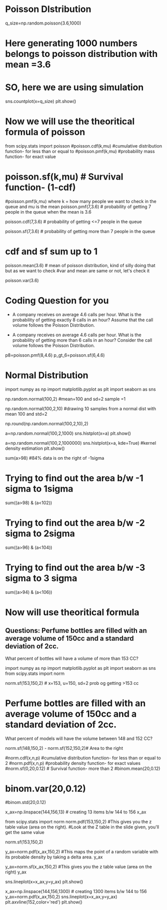 # Poisson DIstribution

q_size=np.random.poisson(3.6,1000)
# Here generating 1000 numbers belongs to poisson distribution with mean =3.6

# SO, here we are using simulation

sns.countplot(x=q_size)
plt.show()

# Now we will use the theoritical formula of poisson

from scipy.stats import poisson
#poisson.cdf(k,mu) #cumulative distribution function- for less than or equal to
#poisson.pmf(k,mu) #probability mass function- for exact value
# poisson.sf(k,mu) # Survival function- (1-cdf)
 

#poisson.pmf(k,mu) where k = how many people we want to check in the queue and mu is the mean 
poisson.pmf(7,3.6) # probability of getting 7 people in the queue when the mean is 3.6

poisson.cdf(7,3.6) # probability of getting <=7 people in the queue

poisson.sf(7,3.6) # probability of getting more than 7 people in the queue 
# cdf and sf sum up to 1

poisson.mean(3.6) # mean of poisson distribution, kind of silly doing that but as we want to check 
#var and mean are same or not, let's check it




poisson.var(3.6)

# Coding Question for you
* A company receives on average 4.6 calls per hour. What is the probability of getting exactly 8 calls in an hour? Assume that the call volume follows the Poisson Distribution.

* A company receives on average 4.6 calls per hour. What is the probability of getting more than 6 calls in an hour? Consider the call volume follows the Poisson Distribution.

p8=poisson.pmf(8,4.6)
p_gt_6=poisson.sf(6,4.6)

# Normal Distribution

import numpy as np
import matplotlib.pyplot as plt
import seaborn as sns

np.random.normal(100,2) #mean=100 and sd=2 sample =1

np.random.normal(100,2,10) #drawing 10 samples from a normal dist with mean 100 and std=2

np.round(np.random.normal(100,2,10),2)

a=np.random.normal(100,2,1000)
sns.histplot(x=a)
plt.show()

a=np.random.normal(100,2,1000000)
sns.histplot(x=a, kde=True) #kernel density estimation
plt.show()

sum(a>98) #84% data is on the right of -1sigma 

# Trying to find out the area b/w -1 sigma to 1sigma

sum((a>98) & (a<102))

# Trying to find out the area b/w -2 sigma to 2sigma

sum((a>96) & (a<104))

# Trying to find out the area b/w -3 sigma to 3 sigma

sum((a>94) & (a<106))

# Now will use theoritical formula

## Questions: Perfume bottles are filled with an average volume of 150cc and a standard deviation of 2cc. 
What percent of bottles will have a volume of more than 153 CC?


import numpy as np
import matplotlib.pyplot as plt
import seaborn as sns
from scipy.stats import norm

norm.sf(153,150,2) # x=153, u=150, sd=2 prob og getting >153 cc

# Perfume bottles are filled with an average volume of 150cc and a standard deviation of 2cc. 
What percent of models will have the volume between 148 and 152 CC?

norm.sf(148,150,2) - norm.sf(152,150,2)# Area to the right



#norm.cdf(x,n,p) #cumulative distribution function- for less than or equal to 2
#norm.pdf(x,n,p) #probability density function- for exact values
#norm.sf(0,20,0.12) # Survival function- more than 2 
#binom.mean(20,0.12)
# binom.var(20,0.12)
#binom.std(20,0.12)

x_ax=np.linspace(144,156,13) # creating 13 items b/w 144 to 156
x_ax

from scipy.stats import norm
norm.pdf(153,150,2)  #This gives you the z table value (area on the right). 
#Look at the Z table in the slide given, you'll get the same value


norm.sf(153,150,2)

y_ax=norm.pdf(x_ax,150,2)  #This maps the point of a random variable with its probable density by taking a delta area.
y_ax

y_ax=norm.sf(x_ax,150,2)  #This gives you the z table value (area on the right)
y_ax

sns.lineplot(x=x_ax,y=y_ax)
plt.show()

x_ax=np.linspace(144,156,1300) # creating 1300 items b/w 144 to 156
y_ax=norm.pdf(x_ax,150,2)
sns.lineplot(x=x_ax,y=y_ax)
plt.axvline(152,color='red')
plt.show()

